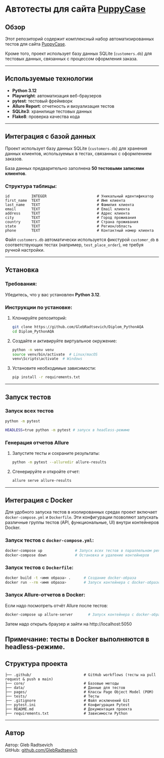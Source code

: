 # Автотесты для сайта [PuppyCase](https://315982.website3.me/)

## Обзор

Этот репозиторий содержит комплексный набор автоматизированных тестов для сайта [PuppyCase](https://315982.website3.me/).

Кроме того, проект использует базу данных SQLite (`customers.db`) для тестовых данных, связанных с процессом оформления заказа.

---

## Используемые технологии

- **Python 3.12**
- **Playwright**: автоматизация веб-браузеров
- **pytest**: тестовый фреймворк
- **Allure Report**: отчетность и визуализация тестов
- **SQLite3**: хранилище тестовых данных
- **Flake8**: проверка качества кода

---

## Интеграция с базой данных

Проект использует базу данных SQLite (`customers.db`) для хранения данных клиентов, используемых в тестах, связанных с оформлением заказов. 

База данных предварительно заполнена **50 тестовыми записями клиентов**.

### Структура таблицы:

```
id          INTEGER                       # Уникальный идентификатор
first_name  TEXT                          # Имя клиента
last_name   TEXT                          # Фамилия клиента
email       TEXT                          # Email клиента
address     TEXT                          # Адрес клиента
city        TEXT                          # Город проживания
country     TEXT                          # Страна проживания
state       TEXT                          # Регион/область
phone       TEXT                          # Контактный номер клиента
```

Файл `customers.db` автоматически используется фикстурой `customer_db` в соответствующих тестах (например, `test_place_order`), не требуя ручной настройки.

---

## Установка

### Требования:

Убедитесь, что у вас установлен **Python 3.12**.

### Инструкции по установке:

1. Клонируйте репозиторий:
    ```bash
    git clone https://github.com/GlebRadtsevich/Diplom_PythonAQA
    cd Diplom_PythonAQA
    ```

2. Создайте и активируйте виртуальное окружение:
    ```bash
    python -m venv venv
    source venv/bin/activate  # Linux/macOS
    venv\Scripts\activate  # Windows
    ```

3. Установите необходимые зависимости:
    ```bash
    pip install -r requirements.txt
    ```

---

## Запуск тестов

### Запуск всех тестов

```bash
python -m pytest

HEADLESS=true python -m pytest # запуск в headless-режиме
```

### Генерация отчетов Allure

1. Запустите тесты и сохраните результаты:
    ```bash
    python -m pytest --alluredir allure-results
    ```
2. Сгенерируйте и откройте отчет:
    ```bash
    allure serve allure-results
    ```
---

## Интеграция с Docker

Для удобного запуска тестов в изолированных средах проект включает `docker-compose.yml` и `Dockerfile`. Эти конфигурации позволяют запускать различные группы тестов (API, функциональные, UI) внутри контейнеров Docker.

### Запуск тестов с `docker-compose.yml`:

```bash
docker-compose up               # Запуск всех тестов в параллельном режиме
docker-compose down             # Остановка и удаление контейнеров
```

### Запуск тестов с `Dockerfile`:

```bash
docker build -t <имя образа> .      # Создание docker-образа
docker run --rm <имя образа>        # Запуск контейнера с docker-образом и его удаление после выполнения
```

### Запуск Allure-отчетов в Docker:
Если надо посмотреть отчёт Allure после тестов:

```bash
docker-compose up allure-server       # Запуск контейнера с docker-образом и его удаление после выполнения
```

Затем надо открыть браузер и зайти на http://localhost:5050

Примечание: тесты в Docker выполняются в headless-режиме.
---

## Структура проекта

``` vbnet
├── .github/                        # GitHub workflows (тесты на pull request & push в main)
├── core/                           # Базовые методы
├── data/                           # Данные для тестов
├── pages/                          # Классы Page Object Model (POM)
├── tests/                          # Тесты
├── .gitignore                      # Файл исключений Git
├── pytest.ini                      # Конфигурация Pytest
├── README.md                       # Документация проекта
├── requirements.txt                # Зависимости Python

```

---

## Автор

Автор: Gleb Radtsevich  
GitHub: [github.com/GlebRadtsevich](https://github.com/GlebRadtsevich)
